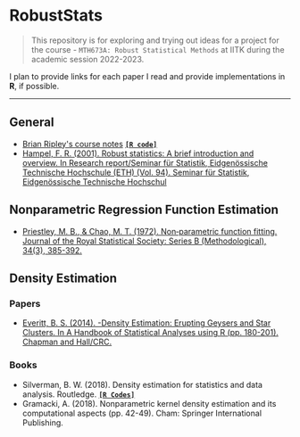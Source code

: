 # RobustStats

> This repository is for exploring and trying out ideas for a project for the course - `MTH673A: Robust Statistical Methods` at IITK during the academic session 2022-2023. 

I plan to provide links for each paper I read and provide implementations in **R**, if possible.

---

## General

  * [Brian Ripley's course notes](https://web.archive.org/web/20121021081319/http://www.stats.ox.ac.uk/pub/StatMeth/Robust.pdf) [**`[R code]`**](https://github.com/ArkaB-DS/RobustStats/blob/main/RobustStatistics.R)
  * [Hampel, F. R. (2001). Robust statistics: A brief introduction and overview. In Research report/Seminar für Statistik, Eidgenössische Technische Hochschule (ETH) (Vol. 94). Seminar für Statistik, Eidgenössische Technische Hochschul](https://www.research-collection.ethz.ch/bitstream/handle/20.500.11850/145174/1/eth-24068-01.pdf)
  
## Nonparametric Regression Function Estimation

 * [Priestley, M. B., & Chao, M. T. (1972). Non‐parametric function fitting. Journal of the Royal Statistical Society: Series B (Methodological), 34(3), 385-392.](https://sites.stat.washington.edu/courses/stat527/s14/readings/Priestley_Chao_RSSB_1972.pdf)

## Density Estimation
 
 ### Papers
  * [Everitt, B. S. (2014). -Density Estimation: Erupting Geysers and Star Clusters. In A Handbook of Statistical Analyses using R (pp. 180-201). Chapman and Hall/CRC.](http://www2.uaem.mx/r-mirror/web/packages/HSAUR/vignettes/Ch_density_estimation.pdf)
 
 ### Books
  * Silverman, B. W. (2018). Density estimation for statistics and data analysis. Routledge. [**`[R Codes]`**](https://github.com/ArkaB-DS/RobustStats/tree/main/de4sda)
  * Gramacki, A. (2018). Nonparametric kernel density estimation and its computational aspects (pp. 42-49). Cham: Springer International Publishing.
